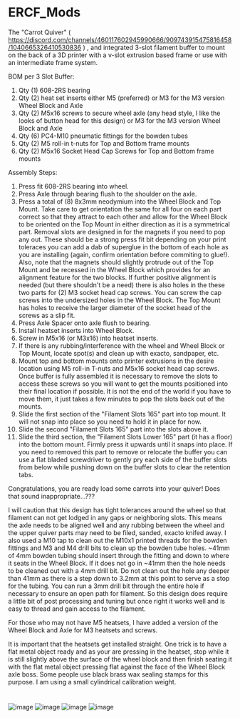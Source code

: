 # ERCF_Mods
The "Carrot Quiver" ( https://discord.com/channels/460117602945990666/909743915475816458/1040665326410530836 ) , and integrated 3-slot filament buffer to mount on the back of a 3D printer with a v-slot extrusion based frame or use with an intermediate frame system.

BOM per 3 Slot Buffer:
1. Qty (1) 608-2RS bearing
2. Qty (2) heat set inserts either M5 (preferred) or M3 for the M3 version Wheel Block and Axle
3. Qty (2) M5x16 screws to secure wheel axle (any head style, I like the looks of button head for this design) or M3 for the M3 version Wheel Block and Axle
4. Qty (6) PC4-M10 pneumatic fittings for the bowden tubes
5. Qty (2) M5 roll-in t-nuts for Top and Bottom frame mounts
6. Qty (2) M5x16 Socket Head Cap Screws for Top and Bottom frame mounts

Assembly Steps:
1. Press fit 608-2RS bearing into wheel.  
2. Press Axle through bearing flush to the shoulder on the axle.  
3. Press a total of (8) 8x3mm neodymium into the Wheel Block and Top Mount.  Take care to get orientation the same for all four on each part correct so that they attract to each other and allow for the Wheel Block to be oriented on the Top Mount in either direction as it is a symmetrical part.  Removal slots are designed in for the magnets if you need to pop any out.  These should be a strong press fit bit depending on your print toleraces you can add a dab of superglue in the bottom of each hole as you are installing (again, confirm orientation before commiting to glue!).  Also, note that the magnets should slightly protrude out of the Top Mount and be recessed in the Wheel Block which provides for an alignment feature for the two blocks.  If further positive alignment is needed (but there shouldn't be a need) there is also holes in the these two parts for (2) M3 socket head cap screws.  You can screw the cap screws into the undersized holes in the Wheel Block.  The Top Mount has holes to receive the larger diameter of the socket head of the screws as a slip fit.
4. Press Axle Spacer onto axle flush to bearing.
5. Install heatset inserts into Wheel Block.
6. Screw in M5x16 (or M3x16) into heatset inserts.
7. If there is any rubbing/interference with the wheel and Wheel Block or Top Mount, locate spot(s) and clean up with exacto, sandpaper, etc.
8. Mount top and bottom mounts onto printer extrusions in the desire location using M5 roll-in T-nuts and M5x16 socket head cap screws.  Once buffer is fully assembled it is necessary to remove the slots to access these screws so you will want to get the mounts positioned into their final location if possible.  It is not the end of the world if you have to move them, it just takes a few minutes to pop the slots back out of the mounts.
9. Slide the first section of the "Filament Slots 165" part into top mount.  It will not snap into place so you need to hold it in place for now.
10. Slide the second "Filament Slots 165" part into the slots above it.
11. Slide the third section, the "Filament Slots Lower 165" part (it has a floor) into the bottom mount.  Firmly press it upwards until it snaps into place.  If you need to removed this part to remove or relocate the buffer you can use a flat bladed screwdriver to gently pry each side of the buffer slots from below while pushing down on the buffer slots to clear the retention tabs.

Congratulations, you are ready load some carrots into your quiver!  Does that sound inappropriate...???

I will caution that this design has tight tolerances around the wheel so that filament can not get lodged in any gaps or neighboring slots.  This means the axle needs to be aligned well and any rubbing between the wheel and the upper quiver parts may need to be filed, sanded, exacto knifed away.  I also used a M10 tap to clean out the M10x1 printed threads for the bowden fittings and M3 and M4 drill bits to clean up the bowden tube holes.  ~41mm of 4mm bowden tubing should insert through the fitting and down to where it seats in the Wheel Block.  If it does not go in ~41mm then the hole needs to be cleaned out with a 4mm drill bit.  Do not clean out the hole any deeper than 41mm as there is a step down to 3.2mm at this point to serve as a stop for the tubing.  You can run a 3mm drill bit through the entire hole if necessary to ensure an open path for filament.  So this design does require a little bit of post processing and tuning but once right it works well and is easy to thread and gain access to the filament.

For those who may not have M5 heatsets, I have added a version of the Wheel Block and Axle for M3 heatsets and screws.

It is important that the heatsets get installed straight.  One trick is to have a flat metal object ready and as your are pressing in the heatset, stop while it is still slightly above the surface of the wheel block and then finish seating it with the flat metal object pressing flat against the face of the Wheel Block axle boss.  Some people use black brass wax sealing stamps for this purpose.  I am using a small cylindrical calibration weight.
#
#
![image](https://user-images.githubusercontent.com/99146508/201385208-b8b762a2-a182-4361-b0ca-81ff4d03c71a.png)
![image](https://user-images.githubusercontent.com/99146508/201385286-f2886694-4932-4fee-a045-746c4a64086c.png)
![image](https://user-images.githubusercontent.com/99146508/201385442-d1756d61-d571-46b7-ad13-d2b10e60efc9.png)
![image](https://user-images.githubusercontent.com/99146508/204064084-19e5be4c-3b71-4c7c-a907-bf968ce26308.png)
